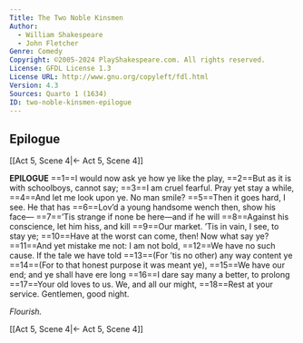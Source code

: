 ```yaml
---
Title: The Two Noble Kinsmen
Author: 
  - William Shakespeare
  - John Fletcher
Genre: Comedy
Copyright: ©2005-2024 PlayShakespeare.com. All rights reserved.
License: GFDL License 1.3
License URL: http://www.gnu.org/copyleft/fdl.html
Version: 4.3
Sources: Quarto 1 (1634)
ID: two-noble-kinsmen-epilogue
---
```


## Epilogue
[[Act 5, Scene 4|← Act 5, Scene 4]]

**EPILOGUE**
==1==I would now ask ye how ye like the play,
==2==But as it is with schoolboys, cannot say;
==3==I am cruel fearful. Pray yet stay a while,
==4==And let me look upon ye. No man smile?
==5==Then it goes hard, I see. He that has
==6==Lov’d a young handsome wench then, show his face⁠—
==7==’Tis strange if none be here—and if he will
==8==Against his conscience, let him hiss, and kill
==9==Our market. ’Tis in vain, I see, to stay ye;
==10==Have at the worst can come, then! Now what say ye?
==11==And yet mistake me not: I am not bold,
==12==We have no such cause. If the tale we have told
==13==(For ’tis no other) any way content ye
==14==(For to that honest purpose it was meant ye),
==15==We have our end; and ye shall have ere long
==16==I dare say many a better, to prolong
==17==Your old loves to us. We, and all our might,
==18==Rest at your service. Gentlemen, good night.


*Flourish.*

[[Act 5, Scene 4|← Act 5, Scene 4]]